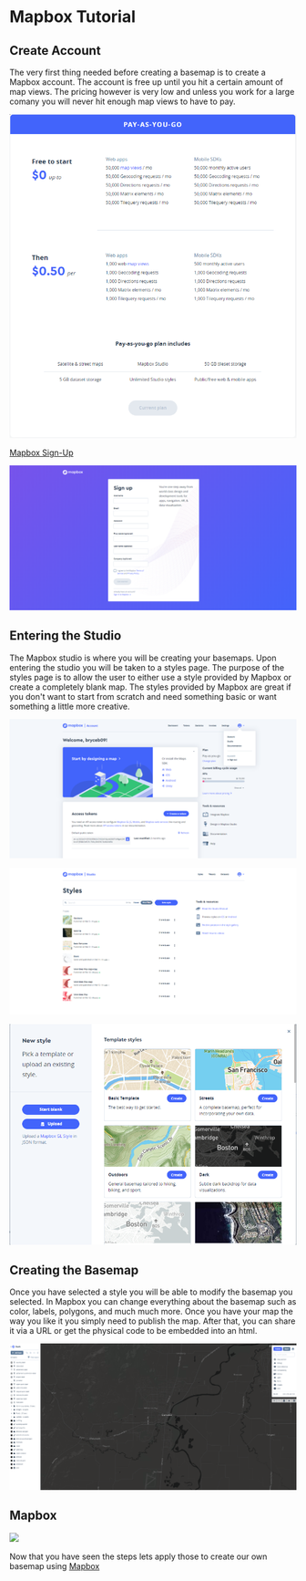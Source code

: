 # Mapbox Tutorial


## Create Account

The very first thing needed before creating a basemap is to create a Mapbox account. The account is free up until you hit a certain amount of map views. The pricing however is very low and unless you work for a large comany you will never hit enough map views to have to pay.

![](https://github.com/bryceb09/mapbox-tutorial/blob/master/img/price.png)


[Mapbox Sign-Up](https://account.mapbox.com/auth/signup/?route-to=%22/%22)

![](https://github.com/bryceb09/mapbox-tutorial/blob/master/img/signup.png)


## Entering the Studio

The Mapbox studio is where you will be creating your basemaps. Upon entering the studio you will be taken to a styles page. The purpose of the styles page is to allow the user to either use a style provided by Mapbox or create a completely blank map. The styles provided by Mapbox are great if you don't want to start from scratch and need something basic or want something a little more creative. 


![](https://github.com/bryceb09/mapbox-tutorial/blob/master/img/studio.png)

![](https://github.com/bryceb09/mapbox-tutorial/blob/master/img/style.png)

![](https://github.com/bryceb09/mapbox-tutorial/blob/master/img/maps.png)

## Creating the Basemap

Once you have selected a style you will be able to modify the basemap you selected. In Mapbox you can change everything about the basemap such as color, labels, polygons, and much much more. Once you have your map the way you like it you simply need to publish the map. After that, you can share it via a URL or get the physical code to be embedded into an html.

![](https://github.com/bryceb09/mapbox-tutorial/blob/master/img/dark.png)

## Mapbox

![](https://media.giphy.com/media/dsKnRuALlWsZG/giphy.gif)

Now that you have seen the steps lets apply those to create our own basemap using [Mapbox](https://account.mapbox.com/)
